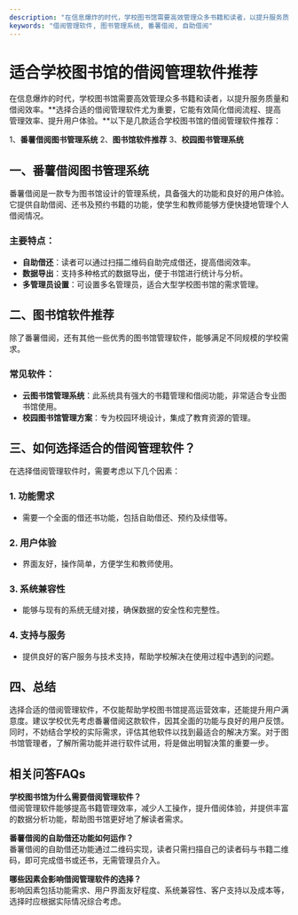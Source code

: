 ```yaml
---
description: "在信息爆炸的时代，学校图书馆需要高效管理众多书籍和读者，以提升服务质量和借阅效率。**选择合适的借阅管理软件尤为重要，它能有效简化借阅流程、提高管理效率、提升用户体验。**以下是几款适合学校图书馆的借阅管理软件推荐："
keywords: "借阅管理软件, 图书管理系统, 番薯借阅, 自助借阅"
---
```

# 适合学校图书馆的借阅管理软件推荐

在信息爆炸的时代，学校图书馆需要高效管理众多书籍和读者，以提升服务质量和借阅效率。**选择合适的借阅管理软件尤为重要，它能有效简化借阅流程、提高管理效率、提升用户体验。**以下是几款适合学校图书馆的借阅管理软件推荐：

1、**番薯借阅图书管理系统**
2、**图书馆软件推荐**
3、**校园图书管理系统**

## 一、番薯借阅图书管理系统

番薯借阅是一款专为图书馆设计的管理系统，具备强大的功能和良好的用户体验。它提供自助借阅、还书及预约书籍的功能，使学生和教师能够方便快捷地管理个人借阅情况。

### 主要特点：
- **自助借还**：读者可以通过扫描二维码自助完成借还，提高借阅效率。
- **数据导出**：支持多种格式的数据导出，便于书馆进行统计与分析。
- **多管理员设置**：可设置多名管理员，适合大型学校图书馆的需求管理。

## 二、图书馆软件推荐

除了番薯借阅，还有其他一些优秀的图书馆管理软件，能够满足不同规模的学校需求。

### 常见软件：
- **云图书馆管理系统**：此系统具有强大的书籍管理和借阅功能，非常适合专业图书馆使用。
- **校园图书馆管理方案**：专为校园环境设计，集成了教育资源的管理。

## 三、如何选择适合的借阅管理软件？

在选择借阅管理软件时，需要考虑以下几个因素：

### 1. 功能需求
- 需要一个全面的借还书功能，包括自助借还、预约及续借等。
  
### 2. 用户体验
- 界面友好，操作简单，方便学生和教师使用。

### 3. 系统兼容性
- 能够与现有的系统无缝对接，确保数据的安全性和完整性。

### 4. 支持与服务
- 提供良好的客户服务与技术支持，帮助学校解决在使用过程中遇到的问题。

## 四、总结

选择合适的借阅管理软件，不仅能帮助学校图书馆提高运营效率，还能提升用户满意度。建议学校优先考虑番薯借阅这款软件，因其全面的功能与良好的用户反馈。同时，不妨结合学校的实际需求，评估其他软件以找到最适合的解决方案。对于图书馆管理者，了解所需功能并进行软件试用，将是做出明智决策的重要一步。

## 相关问答FAQs

**学校图书馆为什么需要借阅管理软件？**  
借阅管理软件能够提高书籍管理效率，减少人工操作，提升借阅体验，并提供丰富的数据分析功能，帮助图书馆更好地了解读者需求。

**番薯借阅的自助借还功能如何运作？**  
番薯借阅的自助借还功能通过二维码实现，读者只需扫描自己的读者码与书籍二维码，即可完成借书或还书，无需管理员介入。

**哪些因素会影响借阅管理软件的选择？**  
影响因素包括功能需求、用户界面友好程度、系统兼容性、客户支持以及成本等，选择时应根据实际情况综合考虑。

